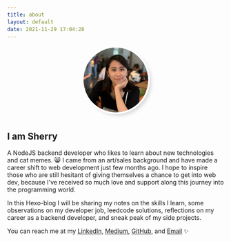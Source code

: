 ```yaml
---
title: about
layout: default
date: 2021-11-29 17:04:28
---
```

<p align="center">
  <img src="sherry.png" alt="avatar" width="150" style="margin-bottom: 6px; border-radius: 50%; border: 4px #ffffff solid; box-shadow: 6px 6px 10px -4px rgba(189,189,189,0.75);
  -webkit-box-shadow: 6px 6px 10px -4px rgba(189,189,189,0.75);
  -moz-box-shadow: 6px 6px 10px -4px rgba(189,189,189,0.75);"/>
</p>

## **I am Sherry**
A NodeJS backend developer who likes to learn about new technologies and cat memes. 😸
I came from an art/sales background and have made a career shift to web development just few months ago. I hope to inspire those who are still hesitant of giving themselves a chance to get into web dev, because I've received so much love and support along this journey into the programming world.

In this Hexo-blog I will be sharing my notes on the skills I learn, some observations on my developer job, leedcode solutions, reflections on my career as a backend developer, and sneak peak of my side projects.

You can reach me at my [LinkedIn](https://www.linkedin.com/in/sherrycliao/), [Medium](https://icaughtacode.medium.com/), [GitHub](https://github.com/sherryliao21), and [Email](mailto:sherry.c.liao+hexo.gmail.com) ✨
